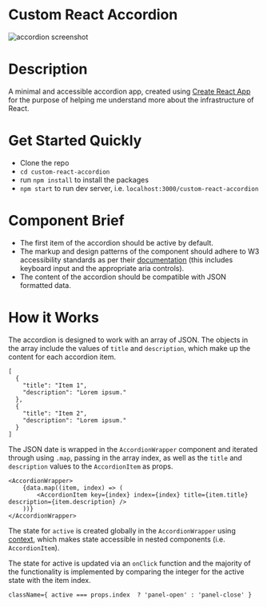 # Custom React Accordion

![accordion screenshot](accordion-app.png)

# Description

A minimal and accessible accordion app, created using [Create React App](https://create-react-app.dev/) for the purpose of helping me understand more about the infrastructure of React. 

# Get Started Quickly

- Clone the repo
- `cd custom-react-accordion`
- run `npm install` to install the packages
- `npm start` to run dev server, i.e. `localhost:3000/custom-react-accordion`

# Component Brief

- The first item of the accordion should be active by default. 
- The markup and design patterns of the component should adhere to W3 accessibility standards as per their [documentation](https://www.w3.org/TR/wai-aria-practices-1.1/#accordion) (this includes keyboard input and the appropriate aria controls).
- The content of the accordion should be compatible with JSON formatted data. 

# How it Works

The accordion is designed to work with an array of JSON. The objects in the array include the values of `title` and `description`, which make up the content for each accordion item.  

```
[
  {
    "title": "Item 1",
    "description": "Lorem ipsum."
  },
  {
    "title": "Item 2",
    "description": "Lorem ipsum."
  }
]
```

The JSON date is wrapped in the `AccordionWrapper` component and iterated through using `.map`, passing in the array index, as well as the `title` and `description` values to the `AccordionItem` as props. 

```
<AccordionWrapper>
    {data.map((item, index) => (
        <AccordionItem key={index} index={index} title={item.title} description={item.description} />
    ))}
</AccordionWrapper>
```

<script src="https://gist.github.com/peteraiello/fcaf4349c83db2d2699efb03d5c12b4e.js"></script>

The state for `active` is created globally in the `AccordionWrapper` using [context](https://reactjs.org/docs/context.html), which makes state accessible in nested components (i.e. `AccordionItem`).

The state for active is updated via an `onClick` function and the majority of the functionality is implemented by comparing the integer for the active state with the item index.

```
className={ active === props.index  ? 'panel-open' : 'panel-close' }
```
